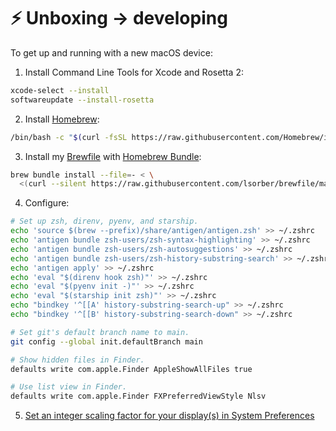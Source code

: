 # ⚡️ Unboxing → developing

To get up and running with a new macOS device:

1. Install Command Line Tools for Xcode and Rosetta 2:
```bash
xcode-select --install
softwareupdate --install-rosetta
```
2. Install [Homebrew](https://brew.sh/):
```bash
/bin/bash -c "$(curl -fsSL https://raw.githubusercontent.com/Homebrew/install/HEAD/install.sh)"
```
3. Install my [Brewfile](Brewfile) with [Homebrew Bundle](https://github.com/Homebrew/homebrew-bundle):
```bash
brew bundle install --file=- < \
  <(curl --silent https://raw.githubusercontent.com/lsorber/brewfile/main/Brewfile)
```
4. Configure:
```bash
# Set up zsh, direnv, pyenv, and starship.
echo 'source $(brew --prefix)/share/antigen/antigen.zsh' >> ~/.zshrc
echo 'antigen bundle zsh-users/zsh-syntax-highlighting' >> ~/.zshrc
echo 'antigen bundle zsh-users/zsh-autosuggestions' >> ~/.zshrc
echo 'antigen bundle zsh-users/zsh-history-substring-search' >> ~/.zshrc
echo 'antigen apply' >> ~/.zshrc
echo 'eval "$(direnv hook zsh)"' >> ~/.zshrc
echo 'eval "$(pyenv init -)"' >> ~/.zshrc
echo 'eval "$(starship init zsh)"' >> ~/.zshrc
echo "bindkey '^[[A' history-substring-search-up" >> ~/.zshrc
echo "bindkey '^[[B' history-substring-search-down" >> ~/.zshrc

# Set git's default branch name to main.
git config --global init.defaultBranch main

# Show hidden files in Finder.
defaults write com.apple.Finder AppleShowAllFiles true

# Use list view in Finder.
defaults write com.apple.Finder FXPreferredViewStyle Nlsv
```
5. [Set an integer scaling factor for your display(s) in System Preferences](https://tonsky.me/blog/monitors/)
